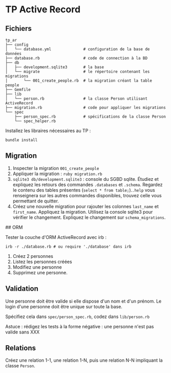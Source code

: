 # TP Active Record

## Fichiers

    tp_ar
    ├── config
    │   └── database.yml              # configuration de la base de données
    ├── database.rb                   # code de connection à la BD
    ├── db
    │   ├── development.sqlite3       # la base
    │   └── migrate                   # le répertoire contenant les migrations
    │       └── 001_create_people.rb  # la migration créant la table people
    ├── Gemfile
    ├── lib
    │   └── person.rb                 # la classe Person utilisant ActiveRecord
    ├── migration.rb                  # code pour appliquer les migrations
    └── spec
        ├── person_spec.rb            # spécifications de la classe Person
        └── spec_helper.rb

Installez les libraires nécessaires au TP :

    bundle install


## Migration

1. Inspecter la migration `001_create_people`
2. Appliquer la migration : `ruby migration.rb`
3. `sqlite3 db/development.sqlite3` : console du SGBD sqlite. Étudiez et expliquez 
les retours des commandes `.databases` et `.schema`. Regardez le contenu des tables présentes (`select * from table;`).`.help` vous renseignera sur les
autres commandes disponibles, trouvez celle vous permettant de quitter.
4. Créez une nouvelle migration pour rajouter les colonnes `last_name` et `first_name`. Appliquez la migration.
Utilisez la console sqlite3 pour vérifier le changement. Expliquez le changement sur `schema_migrations`.

## ORM

Tester la couche d'ORM ActiveRecord avec irb :

    irb -r ./database.rb # ou require './database' dans irb

1. Créez 2 personnes
2. Listez les personnes créées
3. Modifiez une personne
4. Supprimez une personne.

## Validation

Une personne doit être valide si elle dispose d'un nom et d'un prénom. Le login d'une personne doit être unique sur toute la base.

Spécifiez cela dans `spec/person_spec.rb`, codez dans `lib/person.rb`

Astuce : rédigez les tests à la forme négative : une personne n'est pas valide sans XXX

## Relations 

Créez une relation 1-1, une relation 1-N, puis une relation N-N impliquant la classe `Person`.
